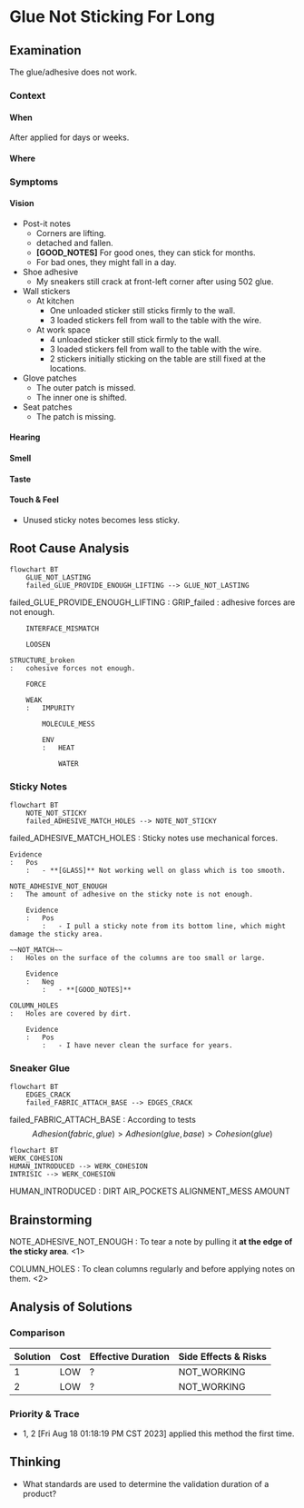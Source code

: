# Glue Not Sticking For Long

## Examination
[problem overview]: #
[a problem can be the output or input of a process. For output, it can be a bad output. For input, it can be a waste of resources]: #

The glue/adhesive does not work.

### Context

#### When
[Specification: year, season, daytime, during & after some events, duration]: #

After applied for days or weeks.

#### Where
[Localization]: #

### Symptoms
[avoid biases]: #
[comparison between actuation and expectation]: #
[collect evidence used by hypothesis built in the root cause analysis phrase]: #
[specification: location, degree]: #

#### Vision

- Post-it notes
	- Corners are lifting.
	- detached and fallen.
	- **[GOOD_NOTES]** For good ones, they can stick for months.
	- For bad ones, they might fall in a day.
- Shoe adhesive
	- My sneakers still crack at front-left corner after using 502 glue.
- Wall stickers
	- At kitchen
		- One unloaded sticker still sticks firmly to the wall.
		- 3 loaded stickers fell from wall to the table with the wire.
	- At work space
		- 4 unloaded sticker still stick firmly to the wall.
		- 3 loaded stickers fell from wall to the table with the wire.
		- 2 stickers initially sticking on the table are still fixed at the locations.
- Glove patches
	- The outer patch is missed.
	- The inner one is shifted.
- Seat patches
	- The patch is missing.
	
#### Hearing

#### Smell

#### Taste

#### Touch & Feel

- Unused sticky notes becomes less sticky.

## Root Cause Analysis
[backward cause reasoning for general problems]: #
[interactions: failed good OR bad OR side effects]: #
[recursive trouble shooting for engineering problems to an atomic level (build hypothesis, use evidence (examination  + unit tests))]: #

```mermaid
flowchart BT
	GLUE_NOT_LASTING
	failed_GLUE_PROVIDE_ENOUGH_LIFTING --> GLUE_NOT_LASTING
```

failed_GLUE_PROVIDE_ENOUGH_LIFTING
:	GRIP_failed
	:	adhesive forces are not enough.	
	
		INTERFACE_MISMATCH
	
		LOOSEN
		
	STRUCTURE_broken
	:	cohesive forces not enough.

		FORCE
	
		WEAK
		:	IMPURITY
	
			MOLECULE_MESS
			
			ENV
			:	HEAT
			
				WATER
	

### Sticky Notes

```mermaid
flowchart BT
	NOTE_NOT_STICKY
	failed_ADHESIVE_MATCH_HOLES --> NOTE_NOT_STICKY
```

failed_ADHESIVE_MATCH_HOLES
:	Sticky notes use mechanical forces.

	Evidence
	:	Pos
		:	- **[GLASS]** Not working well on glass which is too smooth.

	NOTE_ADHESIVE_NOT_ENOUGH
	:	The amount of adhesive on the sticky note is not enough.

		Evidence
		:	Pos
			:	- I pull a sticky note from its bottom line, which might damage the sticky area.

	~~NOT_MATCH~~
	:	Holes on the surface of the columns are too small or large.
		
		Evidence
		:	Neg
			:	- **[GOOD_NOTES]**
			 
	COLUMN_HOLES
	:	Holes are covered by dirt.
	
		Evidence
		:	Pos
			:	- I have never clean the surface for years.
	
### Sneaker Glue

```mermaid
flowchart BT
	EDGES_CRACK
	failed_FABRIC_ATTACH_BASE --> EDGES_CRACK 
```

failed_FABRIC_ATTACH_BASE
:	According to tests
	$$
	Adhesion(fabric, glue) > Adhesion(glue, base) > Cohesion(glue)
	$$
	
```mermaid
flowchart BT
WERK_COHESION
HUMAN_INTRODUCED --> WERK_COHESION
INTRISIC --> WERK_COHESION
```
		
HUMAN_INTRODUCED
:	DIRT
	AIR_POCKETS
	ALIGNMENT_MESS
	AMOUNT
	
## Brainstorming
[removal of touchable physical objects is applicable]: #
[replacement V.S repair. Localize the problem to an atomic level where fixing it components is more expensive than replacing it as a whole]: #

NOTE_ADHESIVE_NOT_ENOUGH
:	To tear a note by pulling it **at the edge of the sticky area**. <1>

COLUMN_HOLES
:	To clean columns regularly and before applying notes on them. <2>
 




## Analysis of Solutions


### Comparison
| Solution | Cost | Effective Duration | Side Effects & Risks |
| --- | --- | --- | --- |
| 1 | LOW | ? | NOT_WORKING |
| 2 | LOW | ? | NOT_WORKING |

### Priority & Trace

- 1, 2
	[Fri Aug 18 01:18:19 PM CST 2023] applied this method the first time.
	
## Thinking
[Lessons learned from this experience]: #
- What standards are used to determine the validation duration of a product?


<!--stackedit_data:
eyJoaXN0b3J5IjpbMTY5NTYwODk0MF19
-->
